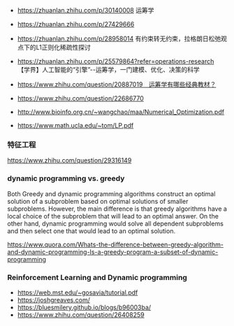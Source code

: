 
* https://zhuanlan.zhihu.com/p/30140008 运筹学
* https://zhuanlan.zhihu.com/p/27429666 

* https://zhuanlan.zhihu.com/p/28958014 有约束转无约束，拉格朗日松弛观点下的L1正则化稀疏性探讨
* https://zhuanlan.zhihu.com/p/25579864?refer=operations-research 【学界】人工智能的“引擎”--运筹学，一门建模、优化、决策的科学
* https://www.zhihu.com/question/20887019　运筹学有哪些经典教材？

* https://www.zhihu.com/question/22686770


* http://www.bioinfo.org.cn/~wangchao/maa/Numerical_Optimization.pdf
* https://www.math.ucla.edu/~tom/LP.pdf


### 特征工程
https://www.zhihu.com/question/29316149


### dynamic programming vs. greedy 
Both Greedy and dynamic programming algorithms construct an optimal solution of a subproblem based on optimal solutions of smaller subproblems. However, the main difference is that greedy algorithms have a local choice of the subproblem that will lead to an optimal answer. On the other hand, dynamic programming would solve all dependent subproblems and then select one that would lead to an optimal solution. 

https://www.quora.com/Whats-the-difference-between-greedy-algorithm-and-dynamic-programming-Is-a-greedy-program-a-subset-of-dynamic-programming


### Reinforcement Learning and Dynamic programming

* https://web.mst.edu/~gosavia/tutorial.pdf
* https://joshgreaves.com/
* https://bluesmilery.github.io/blogs/b96003ba/
* https://www.zhihu.com/question/26408259
